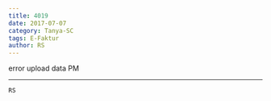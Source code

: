```yaml
---
title: 4019
date: 2017-07-07
category: Tanya-SC
tags: E-Faktur
author: RS
---
```


error upload data PM

---



`RS`
